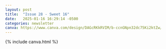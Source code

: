 ```yaml
---
layout: post
title:  "Issue 28 - Sweet 16"
date:   2025-01-16 16:29:14 -0500
categories: newsletter
canva: https://www.canva.com/design/DAGcRKkRVIM/b-ccnGNpn32dc75Ki2ktZw/view
---
```

{% include canva.html %}

